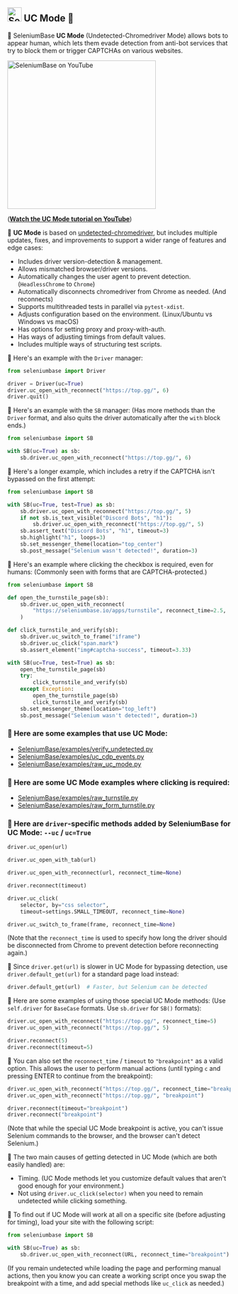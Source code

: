 <!-- SeleniumBase Docs -->

## [<img src="https://seleniumbase.github.io/img/logo6.png" title="SeleniumBase" width="32">](https://github.com/seleniumbase/SeleniumBase/) UC Mode 👤

👤 SeleniumBase <b>UC Mode</b> (Undetected-Chromedriver Mode) allows bots to appear human, which lets them evade detection from anti-bot services that try to block them or trigger CAPTCHAs on various websites.

<!-- YouTube View --><a href="https://www.youtube.com/watch?v=5dMFI3e85ig"><img src="http://img.youtube.com/vi/5dMFI3e85ig/0.jpg" title="SeleniumBase on YouTube" width="335" /></a>
<!-- GitHub Only --><p>(<b><a href="https://www.youtube.com/watch?v=5dMFI3e85ig">Watch the UC Mode tutorial on YouTube</a></b>)</p>

👤 <b>UC Mode</b> is based on [undetected-chromedriver](https://github.com/ultrafunkamsterdam/undetected-chromedriver), but includes multiple updates, fixes, and improvements to support a wider range of features and edge cases:

* Includes driver version-detection & management.
* Allows mismatched browser/driver versions.
* Automatically changes the user agent to prevent detection. (`HeadlessChrome` to `Chrome`)
* Automatically disconnects chromedriver from Chrome as needed. (And reconnects)
* Supports multithreaded tests in parallel via `pytest-xdist`.
* Adjusts configuration based on the environment. (Linux/Ubuntu vs Windows vs macOS)
* Has options for setting proxy and proxy-with-auth.
* Has ways of adjusting timings from default values.
* Includes multiple ways of structuring test scripts.

👤 Here's an example with the `Driver` manager:

```python
from seleniumbase import Driver

driver = Driver(uc=True)
driver.uc_open_with_reconnect("https://top.gg/", 6)
driver.quit()
```

👤 Here's an example with the `SB` manager: (Has more methods than the `Driver` format, and also quits the driver automatically after the `with` block ends.)

```python
from seleniumbase import SB

with SB(uc=True) as sb:
    sb.driver.uc_open_with_reconnect("https://top.gg/", 6)
```

👤 Here's a longer example, which includes a retry if the CAPTCHA isn't bypassed on the first attempt:

```python
from seleniumbase import SB

with SB(uc=True, test=True) as sb:
    sb.driver.uc_open_with_reconnect("https://top.gg/", 5)
    if not sb.is_text_visible("Discord Bots", "h1"):
        sb.driver.uc_open_with_reconnect("https://top.gg/", 5)
    sb.assert_text("Discord Bots", "h1", timeout=3)
    sb.highlight("h1", loops=3)
    sb.set_messenger_theme(location="top_center")
    sb.post_message("Selenium wasn't detected!", duration=3)
```

👤 Here's an example where clicking the checkbox is required, even for humans: (Commonly seen with forms that are CAPTCHA-protected.)

```python
from seleniumbase import SB

def open_the_turnstile_page(sb):
    sb.driver.uc_open_with_reconnect(
        "https://seleniumbase.io/apps/turnstile", reconnect_time=2.5,
    )

def click_turnstile_and_verify(sb):
    sb.driver.uc_switch_to_frame("iframe")
    sb.driver.uc_click("span.mark")
    sb.assert_element("img#captcha-success", timeout=3.33)

with SB(uc=True, test=True) as sb:
    open_the_turnstile_page(sb)
    try:
        click_turnstile_and_verify(sb)
    except Exception:
        open_the_turnstile_page(sb)
        click_turnstile_and_verify(sb)
    sb.set_messenger_theme(location="top_left")
    sb.post_message("Selenium wasn't detected!", duration=3)
```

### 👤 Here are some examples that use UC Mode:
* [SeleniumBase/examples/verify_undetected.py](https://github.com/seleniumbase/SeleniumBase/blob/master/examples/verify_undetected.py)
* [SeleniumBase/examples/uc_cdp_events.py](https://github.com/seleniumbase/SeleniumBase/blob/master/examples/uc_cdp_events.py)
* [SeleniumBase/examples/raw_uc_mode.py](https://github.com/seleniumbase/SeleniumBase/blob/master/examples/raw_uc_mode.py)

### 👤 Here are some UC Mode examples where clicking is required:
* [SeleniumBase/examples/raw_turnstile.py](https://github.com/seleniumbase/SeleniumBase/blob/master/examples/raw_turnstile.py)
* [SeleniumBase/examples/raw_form_turnstile.py](https://github.com/seleniumbase/SeleniumBase/blob/master/examples/raw_form_turnstile.py)

### 👤 Here are `driver`-specific methods added by SeleniumBase for UC Mode: `--uc` / `uc=True`

```python
driver.uc_open(url)

driver.uc_open_with_tab(url)

driver.uc_open_with_reconnect(url, reconnect_time=None)

driver.reconnect(timeout)

driver.uc_click(
    selector, by="css selector",
    timeout=settings.SMALL_TIMEOUT, reconnect_time=None)

driver.uc_switch_to_frame(frame, reconnect_time=None)
```

(Note that the `reconnect_time` is used to specify how long the driver should be disconnected from Chrome to prevent detection before reconnecting again.)

👤 Since `driver.get(url)` is slower in UC Mode for bypassing detection, use `driver.default_get(url)` for a standard page load instead:

```python
driver.default_get(url)  # Faster, but Selenium can be detected
```

👤 Here are some examples of using those special UC Mode methods: (Use `self.driver` for `BaseCase` formats. Use `sb.driver` for `SB()` formats):

```python
driver.uc_open_with_reconnect("https://top.gg/", reconnect_time=5)
driver.uc_open_with_reconnect("https://top.gg/", 5)

driver.reconnect(5)
driver.reconnect(timeout=5)
```

👤 You can also set the `reconnect_time` / `timeout` to `"breakpoint"` as a valid option. This allows the user to perform manual actions (until typing `c` and pressing ENTER to continue from the breakpoint):

```python
driver.uc_open_with_reconnect("https://top.gg/", reconnect_time="breakpoint")
driver.uc_open_with_reconnect("https://top.gg/", "breakpoint")

driver.reconnect(timeout="breakpoint")
driver.reconnect("breakpoint")
```

(Note that while the special UC Mode breakpoint is active, you can't issue Selenium commands to the browser, and the browser can't detect Selenium.)

👤 The two main causes of getting detected in UC Mode (which are both easily handled) are:
* Timing. (UC Mode methods let you customize default values that aren't good enough for your environment.)
* Not using `driver.uc_click(selector)` when you need to remain undetected while clicking something.

👤 To find out if UC Mode will work at all on a specific site (before adjusting for timing), load your site with the following script:

```python
from seleniumbase import SB

with SB(uc=True) as sb:
    sb.driver.uc_open_with_reconnect(URL, reconnect_time="breakpoint")
```

(If you remain undetected while loading the page and performing manual actions, then you know you can create a working script once you swap the breakpoint with a time, and add special methods like `uc_click` as needed.)
